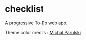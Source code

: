 # checklist

A progressive To-Do web app.

Theme color credits : [Michal Parulski](https://dribbble.com/shots/14630755-Cards-Dark-UI)
